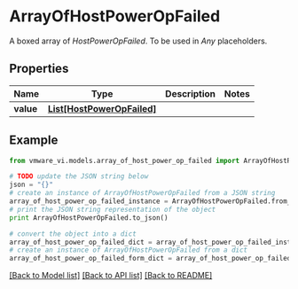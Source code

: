 # ArrayOfHostPowerOpFailed

A boxed array of *HostPowerOpFailed*. To be used in *Any* placeholders. 

## Properties
Name | Type | Description | Notes
------------ | ------------- | ------------- | -------------
**value** | [**List[HostPowerOpFailed]**](HostPowerOpFailed.md) |  | 

## Example

```python
from vmware_vi.models.array_of_host_power_op_failed import ArrayOfHostPowerOpFailed

# TODO update the JSON string below
json = "{}"
# create an instance of ArrayOfHostPowerOpFailed from a JSON string
array_of_host_power_op_failed_instance = ArrayOfHostPowerOpFailed.from_json(json)
# print the JSON string representation of the object
print ArrayOfHostPowerOpFailed.to_json()

# convert the object into a dict
array_of_host_power_op_failed_dict = array_of_host_power_op_failed_instance.to_dict()
# create an instance of ArrayOfHostPowerOpFailed from a dict
array_of_host_power_op_failed_form_dict = array_of_host_power_op_failed.from_dict(array_of_host_power_op_failed_dict)
```
[[Back to Model list]](../README.md#documentation-for-models) [[Back to API list]](../README.md#documentation-for-api-endpoints) [[Back to README]](../README.md)


